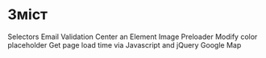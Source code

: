 # Зміст

Selectors
Email Validation
Center an Element
Image Preloader
Modify color placeholder
Get page load time via Javascript and jQuery
Google Map
